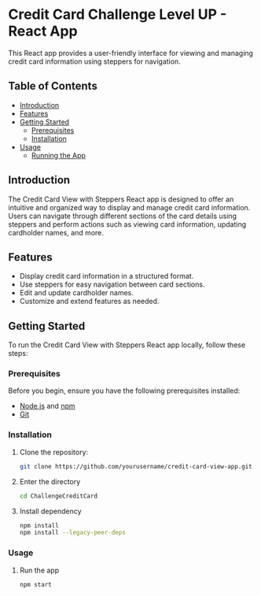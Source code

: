 # Credit Card Challenge Level UP - React App

This React app provides a user-friendly interface for viewing and managing credit card information using steppers for navigation.

## Table of Contents

- [Introduction](#introduction)
- [Features](#features)
- [Getting Started](#getting-started)
  - [Prerequisites](#prerequisites)
  - [Installation](#installation)
- [Usage](#usage)
  - [Running the App](#running-the-app)

## Introduction

The Credit Card View with Steppers React app is designed to offer an intuitive and organized way to display and manage credit card information. Users can navigate through different sections of the card details using steppers and perform actions such as viewing card information, updating cardholder names, and more.

## Features

- Display credit card information in a structured format.
- Use steppers for easy navigation between card sections.
- Edit and update cardholder names.
- Customize and extend features as needed.

## Getting Started

To run the Credit Card View with Steppers React app locally, follow these steps:

### Prerequisites

Before you begin, ensure you have the following prerequisites installed:

- [Node.js](https://nodejs.org/) and [npm](https://www.npmjs.com/get-npm)
- [Git](https://git-scm.com/)

### Installation

1. Clone the repository:

   ```bash
   git clone https://github.com/yourusername/credit-card-view-app.git

2. Enter the directory
   ```bash
   cd ChallengeCreditCard

3. Install dependency
   ```bash
   npm install
   npm install --legacy-peer-deps

### Usage

1. Run the app
   ```bash
   npm start

